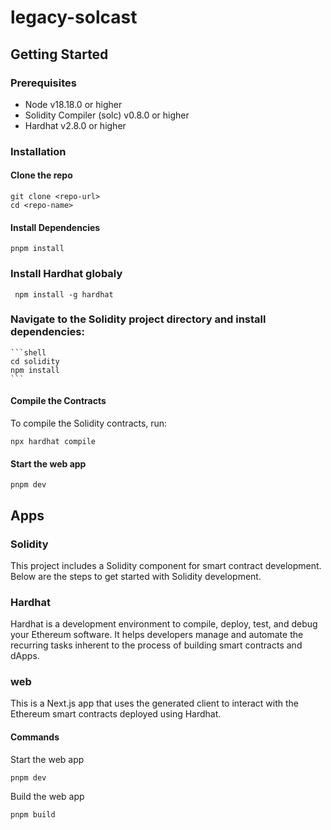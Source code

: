 # legacy-solcast

## Getting Started

### Prerequisites



- Node v18.18.0 or higher
- Solidity Compiler (solc) v0.8.0 or higher
- Hardhat v2.8.0 or higher

### Installation

#### Clone the repo

```shell
git clone <repo-url>
cd <repo-name>
```

#### Install Dependencies

```shell
pnpm install
```

### Install Hardhat globaly

   ```shell
    npm install -g hardhat
 ```
### Navigate to the Solidity project directory and install dependencies:

    ```shell
    cd solidity
    npm install
    ```
#### Compile the Contracts

To compile the Solidity contracts, run:

```shell
npx hardhat compile
```

#### Start the web app

```
pnpm dev
```

## Apps

### Solidity
This project includes a Solidity component for smart contract development. Below are the steps to get started with Solidity development.

### Hardhat

Hardhat is a development environment to compile, deploy, test, and debug your Ethereum software. It helps developers manage and automate the recurring tasks inherent to the process of building smart contracts and dApps.


### web

This is a Next.js app that uses the generated client to interact with the Ethereum smart contracts deployed using Hardhat.

#### Commands

Start the web app

```shell
pnpm dev
```

Build the web app

```shell
pnpm build
```
